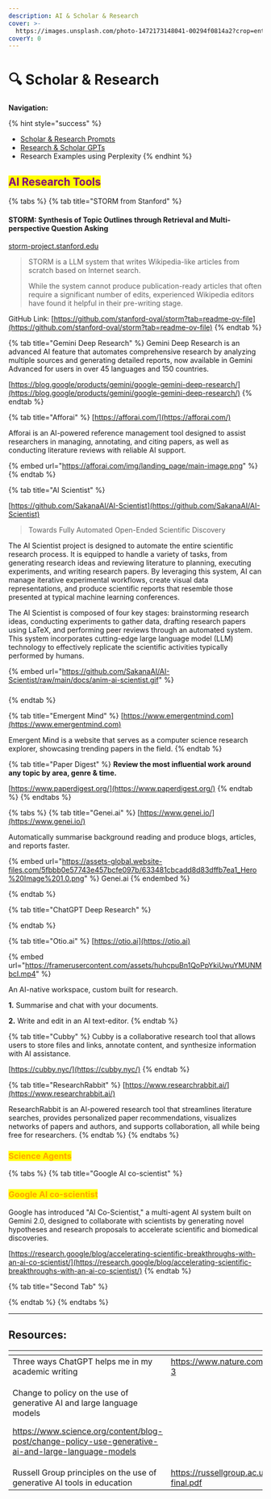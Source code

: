 ```yaml
---
description: AI & Scholar & Research
cover: >-
  https://images.unsplash.com/photo-1472173148041-00294f0814a2?crop=entropy&cs=srgb&fm=jpg&ixid=M3wxOTcwMjR8MHwxfHNlYXJjaHw0fHxzY2hvbGFyfGVufDB8fHx8MTcxODYwMDUwNXww&ixlib=rb-4.0.3&q=85
coverY: 0
---
```


# 🔍 Scholar & Research

**Navigation:**

{% hint style="success" %}
* [Scholar & Research Prompts](scholar-and-research-prompts.md)
* [Research & Scholar GPTs](research-and-scholar-gpts.md)
* Research Examples using Perplexity
{% endhint %}

## <mark style="color:purple;">AI Research Tools</mark>

{% tabs %}
{% tab title="STORM from Stanford" %}
#### STORM: Synthesis of Topic Outlines through Retrieval and Multi-perspective Question Asking

[storm-project.stanford.edu](https://storm-project.stanford.edu/)

> STORM is a LLM system that writes Wikipedia-like articles from scratch based on Internet search.
>
> While the system cannot produce publication-ready articles that often require a significant number of edits, experienced Wikipedia editors have found it helpful in their pre-writing stage.

GitHub Link: [https://github.com/stanford-oval/storm?tab=readme-ov-file](https://github.com/stanford-oval/storm?tab=readme-ov-file)
{% endtab %}

{% tab title="Gemini Deep Research" %}
Gemini Deep Research is an advanced AI feature that automates comprehensive research by analyzing multiple sources and generating detailed reports, now available in Gemini Advanced for users in over 45 languages and 150 countries.

[https://blog.google/products/gemini/google-gemini-deep-research/](https://blog.google/products/gemini/google-gemini-deep-research/)
{% endtab %}

{% tab title="Afforai" %}
[https://afforai.com/](https://afforai.com/)

Afforai is an AI-powered reference management tool designed to assist researchers in managing, annotating, and citing papers, as well as conducting literature reviews with reliable AI support.

{% embed url="https://afforai.com/img/landing_page/main-image.png" %}
{% endtab %}

{% tab title="AI Scientist" %}


[https://github.com/SakanaAI/AI-Scientist](https://github.com/SakanaAI/AI-Scientist)

> Towards Fully Automated Open-Ended Scientific Discovery

The AI Scientist project is designed to automate the entire scientific research process. It is equipped to handle a variety of tasks, from generating research ideas and reviewing literature to planning, executing experiments, and writing research papers. By leveraging this system, AI can manage iterative experimental workflows, create visual data representations, and produce scientific reports that resemble those presented at typical machine learning conferences.

The AI Scientist is composed of four key stages: brainstorming research ideas, conducting experiments to gather data, drafting research papers using LaTeX, and performing peer reviews through an automated system. This system incorporates cutting-edge large language model (LLM) technology to effectively replicate the scientific activities typically performed by humans.

{% embed url="https://github.com/SakanaAI/AI-Scientist/raw/main/docs/anim-ai-scientist.gif" %}



###
{% endtab %}

{% tab title="Emergent Mind" %}
[https://www.emergentmind.com](https://www.emergentmind.com)

Emergent Mind is a website that serves as a computer science research explorer, showcasing trending papers in the field.&#x20;
{% endtab %}

{% tab title="Paper Digest" %}
**Review the most influential work around any topic by area, genre & time.**

[https://www.paperdigest.org/](https://www.paperdigest.org/)
{% endtab %}
{% endtabs %}



{% tabs %}
{% tab title="Genei.ai" %}
[https://www.genei.io/](https://www.genei.io/)

Automatically summarise background reading and produce blogs, articles, and reports faster.

{% embed url="https://assets-global.website-files.com/5fbbb0e57743e457bcfe097b/633481cbcadd8d83dffb7ea1_Hero%20Image%201.0.png" %}
Genei.ai
{% endembed %}


{% endtab %}

{% tab title="ChatGPT Deep Research" %}

{% endtab %}

{% tab title="Otio.ai" %}
[https://otio.ai](https://otio.ai)

{% embed url="https://framerusercontent.com/assets/huhcpuBn1QoPpYkiUwuYMUNMbcI.mp4" %}

An AI-native workspace, custom built for research.

**1.** Summarise and chat with your documents.&#x20;

**2.** Write and edit in an AI text-editor.
{% endtab %}

{% tab title="Cubby" %}
Cubby is a collaborative research tool that allows users to store files and links, annotate content, and synthesize information with AI assistance.

[https://cubby.nyc/](https://cubby.nyc/)
{% endtab %}

{% tab title="ResearchRabbit" %}
[https://www.researchrabbit.ai/](https://www.researchrabbit.ai/)

ResearchRabbit is an AI-powered research tool that streamlines literature searches, provides personalized paper recommendations, visualizes networks of papers and authors, and supports collaboration, all while being free for researchers.
{% endtab %}
{% endtabs %}

### <mark style="color:orange;">Science Agents</mark>

{% tabs %}
{% tab title="Google AI co-scientist" %}
### <mark style="color:orange;">Google AI co-scientist</mark>

Google has introduced "AI Co-Scientist," a multi-agent AI system built on Gemini 2.0, designed to collaborate with scientists by generating novel hypotheses and research proposals to accelerate scientific and biomedical discoveries.

[https://research.google/blog/accelerating-scientific-breakthroughs-with-an-ai-co-scientist/](https://research.google/blog/accelerating-scientific-breakthroughs-with-an-ai-co-scientist/)
{% endtab %}

{% tab title="Second Tab" %}

{% endtab %}
{% endtabs %}



***

## Resources:

<table data-view="cards"><thead><tr><th></th><th></th><th></th></tr></thead><tbody><tr><td>Three ways ChatGPT helps me in my academic writing</td><td><a href="https://www.nature.com/articles/d41586-024-01042-3">https://www.nature.com/articles/d41586-024-01042-3</a></td><td></td></tr><tr><td><p>Change to policy on the use of generative AI and large language models </p><p><a href="https://www.science.org/content/blog-post/change-policy-use-generative-ai-and-large-language-models">https://www.science.org/content/blog-post/change-policy-use-generative-ai-and-large-language-models</a></p></td><td></td><td></td></tr><tr><td>Russell Group principles on the use of generative AI tools in education</td><td><a href="https://russellgroup.ac.uk/media/6137/rg_ai_principles-final.pdf">https://russellgroup.ac.uk/media/6137/rg_ai_principles-final.pdf</a></td><td></td></tr></tbody></table>

